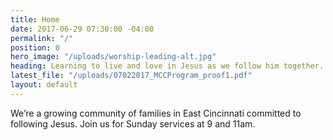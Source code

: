 ```yaml
---
title: Home
date: 2017-06-29 07:30:00 -04:00
permalink: "/"
position: 0
hero_image: "/uploads/worship-leading-alt.jpg"
heading: Learning to live and love in Jesus as we follow him together.
latest_file: "/uploads/07022017_MCCProgram_proof1.pdf"
layout: default
---
```


We’re a growing community of families in East Cincinnati committed to following Jesus. Join us for Sunday services at 9 and 11am.
